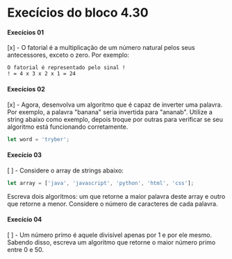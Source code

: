 # Execícios do bloco 4.30

#### Execícios 01 

  [x] - O fatorial é a multiplicação de um número natural pelos seus antecessores, exceto o zero. 
  Por exemplo:
  ```
  O fatorial é representado pelo sinal !
  ! = 4 x 3 x 2 x 1 = 24
  ```
#### Execícios 02 

  [x] - Agora, desenvolva um algoritmo que é capaz de inverter uma palavra. Por exemplo, 
  a palavra "banana" seria invertida para "ananab". Utilize a string abaixo como exemplo, 
  depois troque por outras para verificar se seu algoritmo está funcionando corretamente.
  ```js
  let word = 'tryber';
  ```

#### Execício 03

  [ ] -  Considere o array de strings abaixo:

  ```js
  let array = ['java', 'javascript', 'python', 'html', 'css'];
  ```
  Escreva dois algoritmos: um que retorne a maior palavra deste array e outro que retorne a menor. 
  Considere o número de caracteres de cada palavra.

#### Execício 04

  [ ] - Um número primo é aquele divisível apenas por 1 e por ele mesmo. Sabendo disso, escreva um 
  algoritmo que retorne o maior número primo entre 0 e 50.
